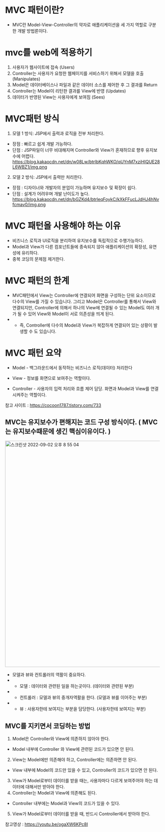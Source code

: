 # MVC 패턴이란?
- MVC란 Model-View-Controller의 약자로 애플리케이션을 세 가지 역할로 구분한 개발 방법론이다.

# mvc를 web에 적용하기
1. 사용자가 웹사이트에 접속 (Users)
2. Controller는 사용자가 요청한 웹페이지를 서비스하기 위해서 모델을 호출 (Manipulates)
3. Model은 데이터베이스나 파일과 같은 데이터 소스를 제어한 후 그 결과를 Return
4. Controller는 Model이 리턴한 결과를 View에 반영 (Updates)
5. 데이터가 반영된 View는 사용자에게 보여짐 (Sees)

# MVC패턴 방식 
1. 모델 1 방식: JSP에서 출력과 로직을 전부 처리한다.
- 장점 : 빠르고 쉽게 개발 가능하다.
- 단점 : JSP파일이 너무 비대해지며 Controller와 View가 혼재하므로 향후 유지보수에 어렵다.
https://blog.kakaocdn.net/dn/w08Lw/btrlbKqhWKO/qUYnM7xziHIQUE28L6WBZ1/img.png

2. 모델 2 방식: JSP에서 출력만 처리한다.
- 장점 : 디자이너와 개발자의 분업이 가능하며 유지보수 및 확장이 쉽다.
- 단점 : 설계가 어려우며 개발 난이도가 높다.
https://blog.kakaocdn.net/dn/bGZKd4/btrleqFoykC/kXkFFucLJdHJ4hNvfcmav0/img.png

# MVC 패턴을 사용해야 하는 이유
- 비즈니스 로직과 UI로직을 분리하여 유지보수를 독립적으로 수행가능하다.
- Model과 View가 다른 컴포넌트들에 종속되지 않아 애플리케이션의 확장성, 유연성에 유리하다.
- 중복 코딩의 문제점 제거한다.

# MVC 패턴의 한계
- MVC패턴에서 View는 Controller에 연결되어 화면을 구성하는 단위 요소이므로 다수의 View를 가질 수 있습니다. 그리고 Model은 Controller를 통해서 View와 연결되지만, Controller에 의해서 하나의 View에 연결될 수 있는 Model도 여러 개가 될 수 있어 View와 Model이 서로 의존성을 띄게 된다. 
- - 즉, Controller에 다수의 Model과 View가 복잡하게 연결되어 있는 상황이 발생할 수 도 있습니다.

# MVC 패턴 요약

- Model - 백그라운드에서 동작하는 비즈니스 로직(데이터) 처리한다

- View - 정보를 화면으로 보여주는 역할이다.

- Controller - 사용자의 입력 처리와 흐름 제어 담당. 화면과 Model과 View를 연결시켜주는 역할이다.

참고 사이트 : https://cocoon1787.tistory.com/733

## MVC는 유지보수가 편해지는 코드 구성 방식이다. ( MVC는 유지보수때문에 생긴 핵심이유이다. )

<img width="735" alt="스크린샷 2022-09-02 오후 8 55 04" src="https://user-images.githubusercontent.com/102474207/188137599-4a6a2a48-cf4a-4992-9d94-a5491da422c5.png" width="400">

- 모델과 뷰와 컨트롤러의 역활이 중요하다.
- - 모델 : 데이터와 관련된 일을 하는곳이다.  (데이터와 관련된 부분)
- - 컨트롤러 : 모델과 뷰의 중개자역활을 한다. (모델과 뷰를 이어주는 부분)
- - 뷰 : 사용자한테 보여지는 부분을 담당한다. (사용자한테 보여지는 부분)

## MVC를 지키면서 코딩하는 방법
1. Model은 Controller와 View에 의존하지 않아야 한다.
- Model 내부에 Controller 와 View에 관련된 코드가 있으면 안 된다.
2. View는 Model에만 의존해야 하고, Controller에는 의존하면 안 된다.
- View 내부에 Model의 코드만 있을 수 있고, Controller의 코드가 있으면 안 된다.
3. View가 Model로부터 데이터를 받을 때는, 사용자마다 다르게 보여주어야 하는 데이터에 대해서만 받아야 한다.
4. Controller는 Model과 View에 의존해도 된다.
- Controller 내부에는 Model과 View의 코드가 있을 수 있다.
5. View가 Model로부터 데이터를 받을 때, 반드시 Controller에서 받아야 한다.

참고영상 : https://youtu.be/ogaXW6KPc8I
